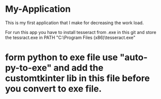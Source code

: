 # My-Application
This is my first application that I make for decreasing the work load.

For run this app you have to install tesseract from .exe in this git and store the tessract.exe in PATH "C:\Program Files (x86)\tesseract.exe"

# form python to exe file use "**auto-py-to-exe**" and add the customtkinter lib in this file before you convert to exe file.
